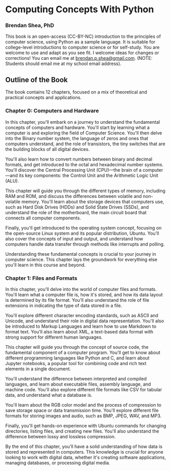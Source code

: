 # Computing Concepts With Python
### Brendan Shea, PhD

This book is an open-access (CC-BY-NC) introduction to the principles of computer science, using Python as a sample language. It is suitable for college-level introductions to computer science or for self-study. You are welcome to use and adapt as you see fit. I welcome ideas for changes or corrections! You can email me at brendan.p.shea@gmail.com. (NOTE: Students should email me at my school email address).

## Outline of the Book
The book contains 12 chapters, focused on a mix of theoretical and practical concepts and applications.

### Chapter 0: Computers and Hardware

In this chapter, you'll embark on a journey to understand the fundamental concepts of computers and hardware. You'll start by learning what a computer is and exploring the field of Computer Science. You'll then delve into the Binary number system, the language of zeros and ones that computers understand, and the role of transistors, the tiny switches that are the building blocks of all digital devices.

You'll also learn how to convert numbers between binary and decimal formats, and get introduced to the octal and hexadecimal number systems. You'll discover the Central Processing Unit (CPU)—the brain of a computer—and its key components: the Control Unit and the Arithmetic Logic Unit (ALU).

This chapter will guide you through the different types of memory, including RAM and ROM, and discuss the differences between volatile and non-volatile memory. You'll learn about the storage devices that computers use, such as Hard Disk Drives (HDDs) and Solid State Drives (SSDs), and understand the role of the motherboard, the main circuit board that connects all computer components.

Finally, you'll get introduced to the operating system concept, focusing on the open-source Linux system and its popular distribution, Ubuntu. You'll also cover the concepts of input and output, and understand how computers handle data transfer through methods like interrupts and polling.

Understanding these fundamental concepts is crucial to your journey in computer science. This chapter lays the groundwork for everything else you'll learn in this course and beyond. 

### Chapter 1: Files and Formats

In this chapter, you'll delve into the world of computer files and formats. You'll learn what a computer file is, how it's stored, and how its data layout is determined by its file format. You'll also understand the role of file extensions in indicating the type of data stored in a file.

You'll explore different character encoding standards, such as ASCII and Unicode, and understand their role in digital data representation. You'll also be introduced to Markup Languages and learn how to use Markdown to format text. You'll also learn about XML, a text-based data format with strong support for different human languages.

This chapter will guide you through the concept of source code, the fundamental component of a computer program. You'll get to know about different programming languages like Python and C, and learn about Jupyter notebooks, a popular tool for combining code and rich text elements in a single document.

You'll understand the difference between interpreted and compiled languages, and learn about executable files, assembly language, and machine code. You'll also explore different file formats like CSV for tabular data, and understand what a database is.

You'll learn about the RGB color model and the process of compression to save storage space or data transmission time. You'll explore different file formats for storing images and audio, such as BMP, JPEG, WAV, and MP3.

Finally, you'll get hands-on experience with Ubuntu commands for changing directories, listing files, and creating new files. You'll also understand the difference between lossy and lossless compression.

By the end of this chapter, you'll have a solid understanding of how data is stored and represented in computers. This knowledge is crucial for anyone looking to work with digital data, whether it's creating software applications, managing databases, or processing digital media.

